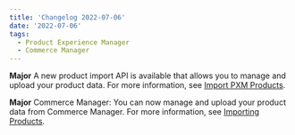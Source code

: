 ```yaml
---
title: 'Changelog 2022-07-06'
date: '2022-07-06'
tags:
  - Product Experience Manager
  - Commerce Manager
---
```

**Major** A new product import API is available that allows you to manage and upload your product data. For more information, see [Import PXM Products](/docs/api/pxm/products/product-import-bulk-update).

**Major** Commerce Manager: You can now manage and upload your product data from Commerce Manager. For more information, see [Importing Products](/docs/commerce-manager/product-experience-manager/product-import/product-importer).
